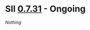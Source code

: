# Sll [0.7.31] - Ongoing

*Nothing*

[0.7.31]: https://github.com/sl-lang/sll/compare/sll-v0.7.30...main
